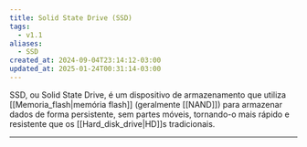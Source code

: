 ```yaml
---
title: Solid State Drive (SSD)
tags:
  - v1.1
aliases:
  - SSD
created_at: 2024-09-04T23:14:12-03:00
updated_at: 2025-01-24T00:31:14-03:00
---
```


SSD, ou Solid State Drive, é um dispositivo de armazenamento que utiliza [[Memoria_flash|memória flash]] (geralmente [[NAND]]) para armazenar dados de forma persistente, sem partes móveis, tornando-o mais rápido e resistente que os [[Hard_disk_drive|HD]]s tradicionais.

---


